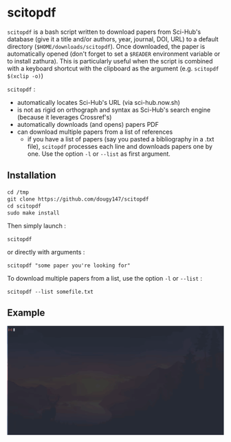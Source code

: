 # scitopdf

`scitopdf` is a bash script written to download papers from Sci-Hub's database (give it a title and/or authors, year, journal, DOI, URL) to a default directory (`$HOME/downloads/scitopdf`).
Once downloaded, the paper is automatically opened (don't forget to set a `$READER` environment variable or to install zathura). This is particularly useful when the script is combined with a keyboard shortcut with the clipboard as the argument (e.g. `scitopdf $(xclip -o)`)

`scitopdf` :
- automatically locates Sci-Hub's URL (via sci-hub.now.sh)
- is not as rigid on orthograph and syntax as Sci-Hub's search engine (because it leverages Crossref's)
- automatically downloads (and opens) papers PDF
- can download multiple papers from a list of references
	* if you have a list of papers (say you pasted a bibliography in a .txt file), `scitopdf` processes each line and downloads papers one by one. Use the option `-l` or `--list` as first argument.

## Installation

```
cd /tmp
git clone https://github.com/dougy147/scitopdf
cd scitopdf
sudo make install
```
Then simply launch :
```
scitopdf
```
or directly with arguments :
```
scitopdf "some paper you're looking for"
```

To download multiple papers from a list, use the option `-l` or `--list` :
```
scitopdf --list somefile.txt
```

## Example

![](example.gif)
